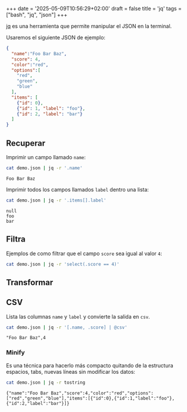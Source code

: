 +++
date = '2025-05-09T10:56:29+02:00'
draft = false
title = 'jq'
tags = ["bash", "jq", "json"]
+++

[jq](https://jqlang.org) es una herramienta que permite manipular el JSON en la terminal.


Usaremos el siguiente JSON de ejemplo:

```json
{
  "name":"Foo Bar Baz",
  "score": 4,
  "color":"red",
  "options":[
    "red",
    "green",
    "blue"
  ],
  "items": [
    {"id": 0},
    {"id": 1, "label": "foo"},
    {"id": 2, "label": "bar"}
  ]
}
```

## Recuperar

Imprimir un campo llamado `name`:

```bash
cat demo.json | jq -r '.name'
```

```
Foo Bar Baz
```

Imprimir todos los campos llamados `label` dentro una lista:

```bash
cat demo.json | jq -r '.items[].label'
```

```
null
foo
bar
```

## Filtra

Ejemplos de como filtrar que el campo `score` sea igual al valor `4`:

```bash
cat demo.json | jq -r 'select(.score == 4)'
```

## Transformar

## CSV

Lista las columnas `name` y `label` y convierte la salida en `csv`.

```bash
cat demo.json | jq -r '[.name, .score] | @csv'
```

```csv
"Foo Bar Baz",4
```

### Minify

Es una técnica para hacerlo más compacto quitando de la estructura espacios, tabs, nuevas líneas sin modificar los datos:

```bash
cat demo.json | jq -r tostring
```

```
{"name":"Foo Bar Baz","score":4,"color":"red","options":["red","green","blue"],"items":[{"id":0},{"id":1,"label":"foo"},{"id":2,"label":"bar"}]}
```
